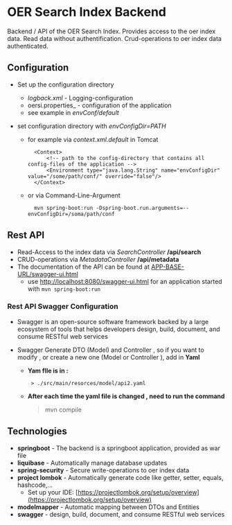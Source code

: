 # OER Search Index Backend

Backend / API of the OER Search Index. Provides access to the oer index data. Read data without authentification. Crud-operations to oer index data authenticated.

## Configuration

* Set up the configuration directory
    * _logback.xml_ - Logging-configuration
    * oersi.properties_ - configuration of the application
    * see example in _envConf/default_

* set configuration directory with _envConfigDir=PATH_
    * for example via _context.xml.default_ in Tomcat
            
            <Context>
            	<!-- path to the config-directory that contains all config-files of the application -->
            	<Environment type="java.lang.String" name="envConfigDir" value="/some/path/conf/" override="false"/>
            </Context>

    * or via Command-Line-Argument
    
            mvn spring-boot:run -Dspring-boot.run.arguments=--envConfigDir=/soma/path/conf

## Rest API

* Read-Access to the index data via _SearchController_ **/api/search**
* CRUD-operations via _MetadataController_ **/api/metadata**
* The documentation of the API can be found at [APP-BASE-URL/swagger-ui.html](http://YOUR-HOST:YOUR-PORT/YOUR-APP-ROOT/swagger-ui.html)
    * use [http://localhost:8080/swagger-ui.html](http://localhost:8080/swagger-ui.html) for an application started with ``mvn spring-boot:run``

### Rest API Swagger Configuration

* Swagger is an open-source software framework backed by a large ecosystem of tools that helps developers design, build, document, and consume RESTful web services

* Swagger Generate DTO (Model) and Controller , so if you want to modify , or create a new one (Model or Controller ), add in **Yaml**  
 
    *  **Yam fIle is in :**
            
            > ./src/main/resorces/model/api2.yaml

    *  **After each time the yaml file is changed , need to run the command**
          
          > mvn compile
          

## Technologies

* **springboot** - The backend is a springboot application, provided as war file
* **liquibase** - Automatically manage database updates
* **spring-security** - Secure write-operations to oer index data
* **project lombok** - Automatically generate code like getter, setter, equals, hashcode,...
     * Set up your IDE: [https://projectlombok.org/setup/overview](https://projectlombok.org/setup/overview)
* **modelmapper** - Automatic mapping between DTOs and Entities
* **swagger** -  design, build, document, and consume RESTful web services
                                    